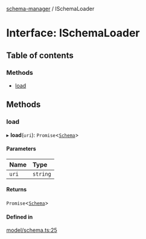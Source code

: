 [schema-manager](../README.md) / ISchemaLoader

# Interface: ISchemaLoader

## Table of contents

### Methods

- [load](ISchemaLoader.md#load)

## Methods

### load

▸ **load**(`uri`): `Promise`\<[`Schema`](Schema.md)\>

#### Parameters

| Name | Type |
| :------ | :------ |
| `uri` | `string` |

#### Returns

`Promise`\<[`Schema`](Schema.md)\>

#### Defined in

[model/schema.ts:25](https://github.com/data7expressions/schema-manager/blob/57bfcd1/src/lib/model/schema.ts#L25)
